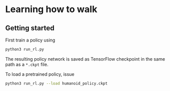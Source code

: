 # Learning how to walk

## Getting started
First train a policy using
```bash
python3 run_rl.py
```
The resulting policy network is saved as TensorFlow checkpoint in the same path as a `*.ckpt` file.

To load a pretrained policy, issue
```bash
python3 run_rl.py --load humanoid_policy.ckpt
```